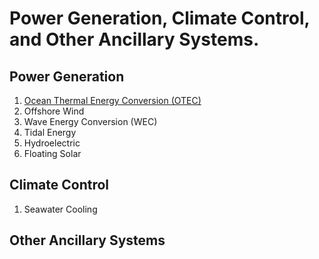 # Power Generation, Climate Control, and Other Ancillary Systems.

## Power Generation
1. [Ocean Thermal Energy Conversion (OTEC)](https://github.com/builtInnovator/SeaBit/blob/master/UtilitySystem/OTEC.md)
2. Offshore Wind
3. Wave Energy Conversion (WEC)
4. Tidal Energy
5. Hydroelectric
6. Floating Solar

## Climate Control
1. Seawater Cooling

## Other Ancillary Systems
